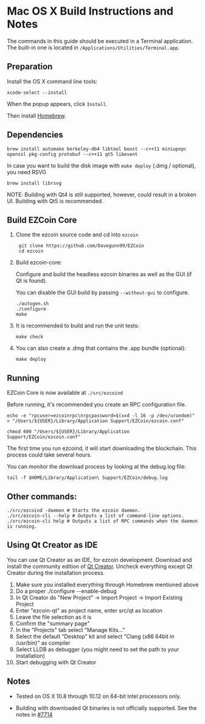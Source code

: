 Mac OS X Build Instructions and Notes
====================================
The commands in this guide should be executed in a Terminal application.
The built-in one is located in `/Applications/Utilities/Terminal.app`.

Preparation
-----------
Install the OS X command line tools:

`xcode-select --install`

When the popup appears, click `Install`.

Then install [Homebrew](http://brew.sh).

Dependencies
----------------------

    brew install automake berkeley-db4 libtool boost --c++11 miniupnpc openssl pkg-config protobuf --c++11 qt5 libevent

In case you want to build the disk image with `make deploy` (.dmg / optional), you need RSVG

    brew install librsvg

NOTE: Building with Qt4 is still supported, however, could result in a broken UI. Building with Qt5 is recommended.

Build EZCoin Core
------------------------

1. Clone the ezcoin source code and cd into `ezcoin`

        git clone https://github.com/Davegunn99/EZCoin
        cd ezcoin

2.  Build ezcoin-core:

    Configure and build the headless ezcoin binaries as well as the GUI (if Qt is found).

    You can disable the GUI build by passing `--without-gui` to configure.

        ./autogen.sh
        ./configure
        make

3.  It is recommended to build and run the unit tests:

        make check

4.  You can also create a .dmg that contains the .app bundle (optional):

        make deploy

Running
-------

EZCoin Core is now available at `./src/ezcoind`

Before running, it's recommended you create an RPC configuration file.

    echo -e "rpcuser=ezcoinrpc\nrpcpassword=$(xxd -l 16 -p /dev/urandom)" > "/Users/${USER}/Library/Application Support/EZCoin/ezcoin.conf"

    chmod 600 "/Users/${USER}/Library/Application Support/EZCoin/ezcoin.conf"

The first time you run ezcoind, it will start downloading the blockchain. This process could take several hours.

You can monitor the download process by looking at the debug.log file:

    tail -f $HOME/Library/Application\ Support/EZCoin/debug.log

Other commands:
-------

    ./src/ezcoind -daemon # Starts the ezcoin daemon.
    ./src/ezcoin-cli --help # Outputs a list of command-line options.
    ./src/ezcoin-cli help # Outputs a list of RPC commands when the daemon is running.

Using Qt Creator as IDE
------------------------
You can use Qt Creator as an IDE, for ezcoin development.
Download and install the community edition of [Qt Creator](https://www.qt.io/download/).
Uncheck everything except Qt Creator during the installation process.

1. Make sure you installed everything through Homebrew mentioned above
2. Do a proper ./configure --enable-debug
3. In Qt Creator do "New Project" -> Import Project -> Import Existing Project
4. Enter "ezcoin-qt" as project name, enter src/qt as location
5. Leave the file selection as it is
6. Confirm the "summary page"
7. In the "Projects" tab select "Manage Kits..."
8. Select the default "Desktop" kit and select "Clang (x86 64bit in /usr/bin)" as compiler
9. Select LLDB as debugger (you might need to set the path to your installation)
10. Start debugging with Qt Creator

Notes
-----

* Tested on OS X 10.8 through 10.12 on 64-bit Intel processors only.

* Building with downloaded Qt binaries is not officially supported. See the notes in [#7714](https://github.com/bitcoin/bitcoin/issues/7714)
